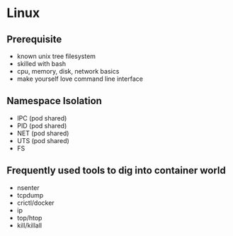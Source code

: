 # Linux

## Prerequisite

- known unix tree filesystem
- skilled with bash
- cpu, memory, disk, network basics
- make yourself love command line interface

## Namespace Isolation

- IPC (pod shared)
- PID (pod shared)
- NET (pod shared)
- UTS (pod shared)
- FS

## Frequently used tools to dig into container world

- nsenter
- tcpdump
- crictl/docker
- ip
- top/htop
- kill/killall
